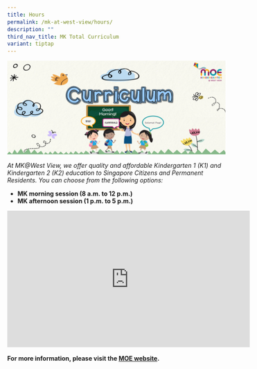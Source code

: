```yaml
---
title: Hours
permalink: /mk-at-west-view/hours/
description: ""
third_nav_title: MK Total Curriculum
variant: tiptap
---
```

![Curriculum](/images/Header%203%20-%20Curriculum.png)

*At MK@West View, we offer quality and affordable Kindergarten 1 (K1) and Kindergarten 2 (K2) education to Singapore Citizens and Permanent Residents. You can choose from the following options:*

*   **MK morning session (8 a.m. to 12 p.m.)**
*   **MK afternoon session (1 p.m. to 5 p.m.)**

<div align="center"><iframe width="560" height="315" src="https://www.youtube.com/embed/LockyOmaNB0" title="YouTube video player" frameborder="0" allow="accelerometer; autoplay; clipboard-write; encrypted-media; gyroscope; picture-in-picture; web-share" allowfullscreen=""></iframe></div>

**For more information, please visit the&nbsp;[MOE website](https://www.moe.gov.sg/preschool/moe-kindergarten).**